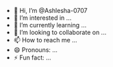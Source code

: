 - 👋 Hi, I’m @Ashlesha-0707
- 👀 I’m interested in ...
- 🌱 I’m currently learning ...
- 💞️ I’m looking to collaborate on ...
- 📫 How to reach me ...
- 😄 Pronouns: ...
- ⚡ Fun fact: ...

<!---
  <form> 
	  user name : < input type = " name"> < br>
	  password  : < input type = " password"> 
	 
	
 
 
 
 Ashlesha-0707/Ashlesha-0707 is a ✨ special ✨ repository because its `README.md` (this file) appears on your GitHub profile.
 You can click the Preview link to take a look at your changes.
--->

